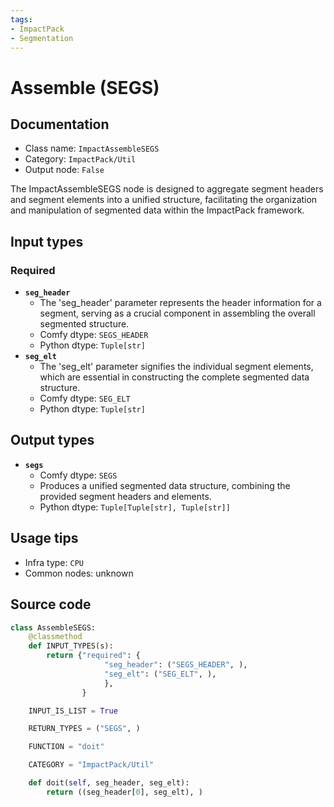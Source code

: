 ```yaml
---
tags:
- ImpactPack
- Segmentation
---
```


# Assemble (SEGS)
## Documentation
- Class name: `ImpactAssembleSEGS`
- Category: `ImpactPack/Util`
- Output node: `False`

The ImpactAssembleSEGS node is designed to aggregate segment headers and segment elements into a unified structure, facilitating the organization and manipulation of segmented data within the ImpactPack framework.
## Input types
### Required
- **`seg_header`**
    - The 'seg_header' parameter represents the header information for a segment, serving as a crucial component in assembling the overall segmented structure.
    - Comfy dtype: `SEGS_HEADER`
    - Python dtype: `Tuple[str]`
- **`seg_elt`**
    - The 'seg_elt' parameter signifies the individual segment elements, which are essential in constructing the complete segmented data structure.
    - Comfy dtype: `SEG_ELT`
    - Python dtype: `Tuple[str]`
## Output types
- **`segs`**
    - Comfy dtype: `SEGS`
    - Produces a unified segmented data structure, combining the provided segment headers and elements.
    - Python dtype: `Tuple[Tuple[str], Tuple[str]]`
## Usage tips
- Infra type: `CPU`
- Common nodes: unknown


## Source code
```python
class AssembleSEGS:
    @classmethod
    def INPUT_TYPES(s):
        return {"required": {
                     "seg_header": ("SEGS_HEADER", ),
                     "seg_elt": ("SEG_ELT", ),
                     },
                }

    INPUT_IS_LIST = True

    RETURN_TYPES = ("SEGS", )

    FUNCTION = "doit"

    CATEGORY = "ImpactPack/Util"

    def doit(self, seg_header, seg_elt):
        return ((seg_header[0], seg_elt), )

```
